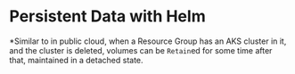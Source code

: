 # Persistent Data with Helm

\*Similar to in public cloud, when a Resource Group has an AKS cluster in it, and the cluster is deleted, volumes can be `Retain`ed for some time after that, maintained in a detached state.
